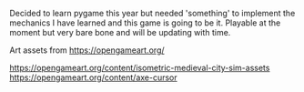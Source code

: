 
Decided to learn pygame this year but needed 'something' to implement the mechanics I have learned and this game is going to be it. Playable at the moment but very bare bone and will be updating with time.  

 
Art assets from https://opengameart.org/

https://opengameart.org/content/isometric-medieval-city-sim-assets
https://opengameart.org/content/axe-cursor
